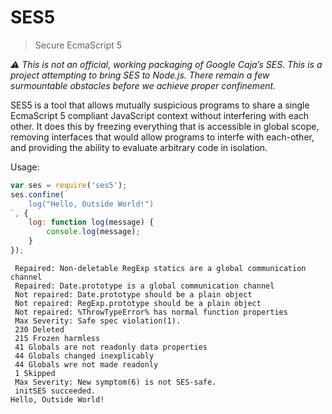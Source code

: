 # SES5

> Secure EcmaScript 5

*:warning: This is not an official, working packaging of Google Caja’s SES.
This is a project attempting to bring SES to Node.js.  There remain a few
surmountable obstacles before we achieve proper confinement.*

SES5 is a tool that allows mutually suspicious programs to share a single
EcmaScript 5 compliant JavaScript context without interfering with each
other.  It does this by freezing everything that is accessible in global
scope, removing interfaces that would allow programs to interfe with
each-other, and providing the ability to evaluate arbitrary code in
isolation.

Usage:

```js
var ses = require('ses5');
ses.confine(`
    log("Hello, Outside World!")
`, {
    log: function log(message) {
        console.log(message);
    }
});
```

```
 Repaired: Non-deletable RegExp statics are a global communication channel
 Repaired: Date.prototype is a global communication channel
 Not repaired: Date.prototype should be a plain object
 Not repaired: RegExp.prototype should be a plain object
 Not repaired: %ThrowTypeError% has normal function properties
 Max Severity: Safe spec violation(1).
 230 Deleted
 215 Frozen harmless
 41 Globals are not readonly data properties
 44 Globals changed inexplicably
 44 Globals wre not made readonly
 1 Skipped
 Max Severity: New symptom(6) is not SES-safe.
 initSES succeeded.
Hello, Outside World!
```
